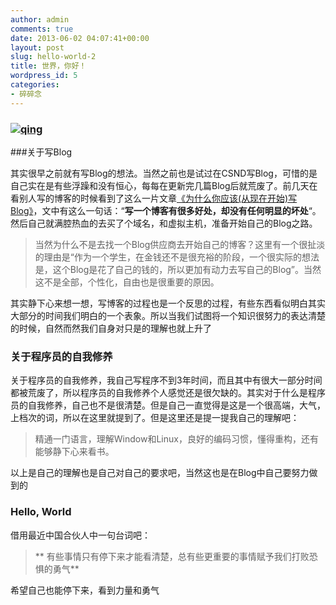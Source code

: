 ```yaml
---
author: admin
comments: true
date: 2013-06-02 04:07:41+00:00
layout: post
slug: hello-world-2
title: 世界，你好！
wordpress_id: 5
categories:
- 碎碎念
---
```


### [![qing](http://blog.boelroy.com/wp-content/uploads/2013/06/qing.jpg)](http://blog.boelroy.com/wp-content/uploads/2013/06/qing.jpg)
###关于写Blog


其实很早之前就有写Blog的想法。当然之前也是试过在CSND写Blog，可惜的是自己实在是有些浮躁和没有恒心，每每在更新完几篇Blog后就荒废了。前几天在看别人写的博客的时候看到了这么一片文章[《为什么你应该(从现在开始)写Blog》](http://mindhacks.cn/2009/02/15/why-you-should-start-blogging-now/)，文中有这么一句话：“**写一个博客有很多好处，却没有任何明显的坏处**“。然后自己就满腔热血的去买了个域名，和虚拟主机，准备开始自己的Blog之路。


> 当然为什么不是去找一个Blog供应商去开始自己的博客？这里有一个很扯淡的理由是“作为一个学生，在金钱还不是很充裕的阶段，一个很实际的想法是，这个Blog是花了自己的钱的，所以更加有动力去写自己的Blog”。当然这不是全部，个性化，自由也是很重要的原因。


其实静下心来想一想，写博客的过程也是一个反思的过程，有些东西看似明白其实大部分的时间我们明白的一个表象。所以当我们试图将一个知识很努力的表达清楚的时候，自然而然我们自身对只是的理解也就上升了


### 关于程序员的自我修养


关于程序员的自我修养，我自己写程序不到3年时间，而且其中有很大一部分时间都被荒废了，所以程序员的自我修养个人感觉还是很欠缺的。其实对于什么是程序员的自我修养，自己也不是很清楚。但是自己一直觉得是这是一个很高端，大气，上档次的词，所以在这里就提到了。但是这里还是提一提我自己的理解吧：


> 精通一门语言，理解Window和Linux，良好的编码习惯，懂得重构，还有能够静下心来看书。


以上是自己的理解也是自己对自己的要求吧，当然这也是在Blog中自己要努力做到的


### Hello, World


借用最近中国合伙人中一句台词吧：


> ** 有些事情只有停下来才能看清楚，总有些更重要的事情赋予我们打败恐惧的勇气**


希望自己也能停下来，看到力量和勇气
